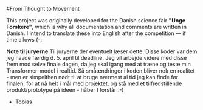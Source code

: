 #From Thought to Movement

This project was originally developed for the Danish science fair **"Unge Forskere"**, which is why all documentation and comments are written in Danish. I intend to translate these into English after the competition — if time allows (-:

**Note til juryerne**
Til juryerne der eventuelt læser dette: Disse koder var dem jeg havde færdig d. 5. april til deadline. Jeg vil arbejde videre med disse frem mod selve finale dagen, da jeg skal igang med at træne og teste min Transformer-model i realtid. Så småændringer i koden bliver nok en realitet - men er simpelthen nødt til at bruge nærmest al tid jeg kan finde før finalen, for at nå helt i mål med projektet, og stå med et tilfredstillende produkt/prototype på ideen - 
håber I forstår :-)
- Tobias
